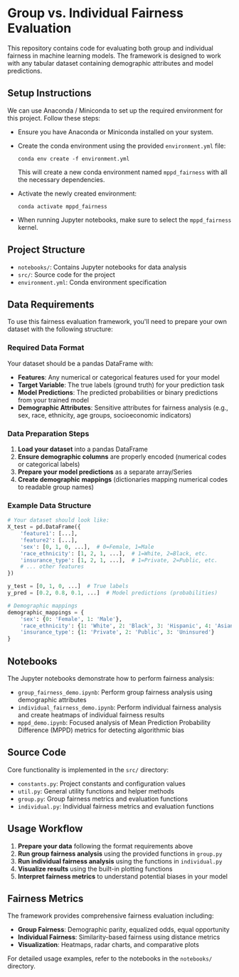 # Group vs. Individual Fairness Evaluation

This repository contains code for evaluating both group and individual fairness in machine learning models. The framework is designed to work with any tabular dataset containing demographic attributes and model predictions.

## Setup Instructions

We can use Anaconda / Miniconda to set up the required environment for this project. Follow these steps:

- Ensure you have Anaconda or Miniconda installed on your system.

- Create the conda environment using the provided `environment.yml` file:
   ```
   conda env create -f environment.yml
   ```
   This will create a new conda environment named `mppd_fairness` with all the necessary dependencies.

- Activate the newly created environment:
   ```
   conda activate mppd_fairness
   ```
- When running Jupyter notebooks, make sure to select the `mppd_fairness` kernel.

## Project Structure
- `notebooks/`: Contains Jupyter notebooks for data analysis
- `src/`: Source code for the project
- `environment.yml`: Conda environment specification

## Data Requirements

To use this fairness evaluation framework, you'll need to prepare your own dataset with the following structure:

### Required Data Format
Your dataset should be a pandas DataFrame with:
- **Features**: Any numerical or categorical features used for your model
- **Target Variable**: The true labels (ground truth) for your prediction task
- **Model Predictions**: The predicted probabilities or binary predictions from your trained model
- **Demographic Attributes**: Sensitive attributes for fairness analysis (e.g., sex, race, ethnicity, age groups, socioeconomic indicators)

### Data Preparation Steps
1. **Load your dataset** into a pandas DataFrame
2. **Ensure demographic columns** are properly encoded (numerical codes or categorical labels)
3. **Prepare your model predictions** as a separate array/Series
4. **Create demographic mappings** (dictionaries mapping numerical codes to readable group names)

### Example Data Structure
```python
# Your dataset should look like:
X_test = pd.DataFrame({
    'feature1': [...],
    'feature2': [...],
    'sex': [0, 1, 0, ...],  # 0=Female, 1=Male
    'race_ethnicity': [1, 2, 1, ...],  # 1=White, 2=Black, etc.
    'insurance_type': [1, 2, 1, ...],  # 1=Private, 2=Public, etc.
    # ... other features
})

y_test = [0, 1, 0, ...]  # True labels
y_pred = [0.2, 0.8, 0.1, ...]  # Model predictions (probabilities)

# Demographic mappings
demographic_mappings = {
    'sex': {0: 'Female', 1: 'Male'},
    'race_ethnicity': {1: 'White', 2: 'Black', 3: 'Hispanic', 4: 'Asian'},
    'insurance_type': {1: 'Private', 2: 'Public', 3: 'Uninsured'}
}
```

## Notebooks
The Jupyter notebooks demonstrate how to perform fairness analysis:
- `group_fairness_demo.ipynb`: Perform group fairness analysis using demographic attributes
- `individual_fairness_demo.ipynb`: Perform individual fairness analysis and create heatmaps of individual fairness results
- `mppd_demo.ipynb`: Focused analysis of Mean Prediction Probability Difference (MPPD) metrics for detecting algorithmic bias 

## Source Code
Core functionality is implemented in the `src/` directory:
- `constants.py`: Project constants and configuration values
- `util.py`: General utility functions and helper methods
- `group.py`: Group fairness metrics and evaluation functions
- `individual.py`: Individual fairness metrics and evaluation functions

## Usage Workflow
1. **Prepare your data** following the format requirements above
2. **Run group fairness analysis** using the provided functions in `group.py`
3. **Run individual fairness analysis** using the functions in `individual.py`
4. **Visualize results** using the built-in plotting functions
5. **Interpret fairness metrics** to understand potential biases in your model

## Fairness Metrics
The framework provides comprehensive fairness evaluation including:
- **Group Fairness**: Demographic parity, equalized odds, equal opportunity
- **Individual Fairness**: Similarity-based fairness using distance metrics
- **Visualization**: Heatmaps, radar charts, and comparative plots

For detailed usage examples, refer to the notebooks in the `notebooks/` directory.
